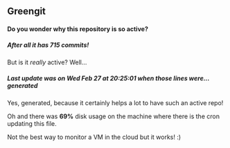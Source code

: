 ## Greengit

#### Do you wonder why this repository is so active?

##### After all it has 715 commits!

But is it *really* active? Well...

##### Last update was on Wed Feb 27 at 20:25:01 when those lines were... generated

Yes, generated, because it certainly helps a lot to have such an active repo!

Oh and there was **69%** disk usage on the machine
where there is the cron updating this file.

Not the best way to monitor a VM in the cloud but it works! :)
